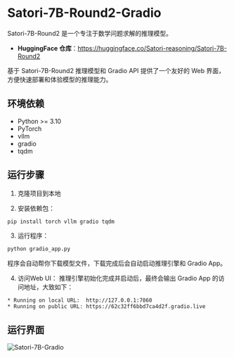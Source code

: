 # Satori-7B-Round2-Gradio

Satori-7B-Round2 是一个专注于数学问题求解的推理模型。

- **HuggingFace 仓库**：<https://huggingface.co/Satori-reasoning/Satori-7B-Round2>

基于 Satori-7B-Round2 推理模型和 Gradio API 提供了一个友好的 Web 界面，方便快速部署和体验模型的推理能力。

## 环境依赖

- Python >= 3.10
- PyTorch
- vllm
- gradio
- tqdm

## 运行步骤

1. 克隆项目到本地

2. 安装依赖包：
```bash
pip install torch vllm gradio tqdm
```

3. 运行程序：
```bash
python gradio_app.py
```
程序会自动帮你下载模型文件，下载完成后会自动启动推理引擎和 Gradio App。

4. 访问Web UI：
推理引擎初始化完成并启动后，最终会输出 Gradio App 的访问地址，大致如下：
```
* Running on local URL:  http://127.0.0.1:7860
* Running on public URL: https://62c32ff6bbd7ca4d2f.gradio.live
```

## 运行界面

![Satori-7B-Gradio](https://s2.loli.net/2025/02/11/VwUoqjbtGizNyMm.png)